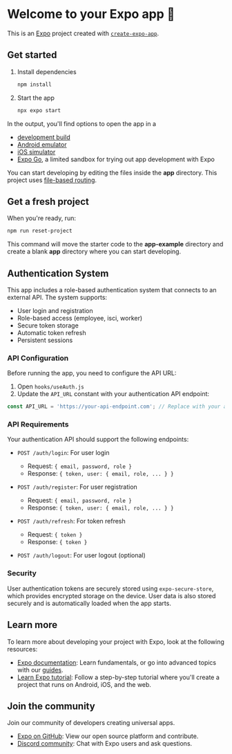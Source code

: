 # Welcome to your Expo app 👋

This is an [Expo](https://expo.dev) project created with [`create-expo-app`](https://www.npmjs.com/package/create-expo-app).

## Get started

1. Install dependencies

   ```bash
   npm install
   ```

2. Start the app

   ```bash
   npx expo start
   ```

In the output, you'll find options to open the app in a

- [development build](https://docs.expo.dev/develop/development-builds/introduction/)
- [Android emulator](https://docs.expo.dev/workflow/android-studio-emulator/)
- [iOS simulator](https://docs.expo.dev/workflow/ios-simulator/)
- [Expo Go](https://expo.dev/go), a limited sandbox for trying out app development with Expo

You can start developing by editing the files inside the **app** directory. This project uses [file-based routing](https://docs.expo.dev/router/introduction).

## Get a fresh project

When you're ready, run:

```bash
npm run reset-project
```

This command will move the starter code to the **app-example** directory and create a blank **app** directory where you can start developing.

## Authentication System

This app includes a role-based authentication system that connects to an external API. The system supports:

- User login and registration
- Role-based access (employee, isci, worker)
- Secure token storage
- Automatic token refresh
- Persistent sessions

### API Configuration

Before running the app, you need to configure the API URL:

1. Open `hooks/useAuth.js`
2. Update the `API_URL` constant with your authentication API endpoint:

```javascript
const API_URL = 'https://your-api-endpoint.com'; // Replace with your actual API URL
```

### API Requirements

Your authentication API should support the following endpoints:

- `POST /auth/login`: For user login
  - Request: `{ email, password, role }`
  - Response: `{ token, user: { email, role, ... } }`

- `POST /auth/register`: For user registration
  - Request: `{ email, password, role }`
  - Response: `{ token, user: { email, role, ... } }`

- `POST /auth/refresh`: For token refresh
  - Request: `{ token }`
  - Response: `{ token }`

- `POST /auth/logout`: For user logout (optional)

### Security

User authentication tokens are securely stored using `expo-secure-store`, which provides encrypted storage on the device. User data is also stored securely and is automatically loaded when the app starts.

## Learn more

To learn more about developing your project with Expo, look at the following resources:

- [Expo documentation](https://docs.expo.dev/): Learn fundamentals, or go into advanced topics with our [guides](https://docs.expo.dev/guides).
- [Learn Expo tutorial](https://docs.expo.dev/tutorial/introduction/): Follow a step-by-step tutorial where you'll create a project that runs on Android, iOS, and the web.

## Join the community

Join our community of developers creating universal apps.

- [Expo on GitHub](https://github.com/expo/expo): View our open source platform and contribute.
- [Discord community](https://chat.expo.dev): Chat with Expo users and ask questions.
